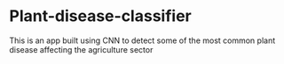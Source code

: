 # Plant-disease-classifier
This is an app built using CNN to detect some of the most common plant disease affecting the agriculture sector
